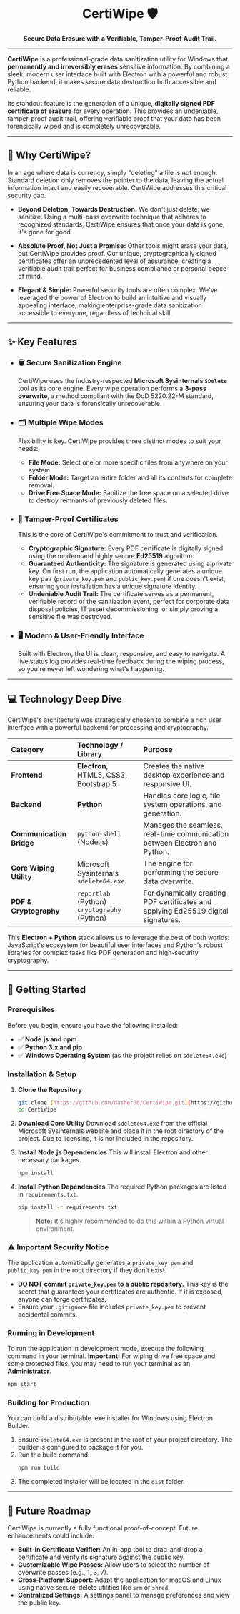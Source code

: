 <div align="center">
  <h1>CertiWipe 🛡️</h1>
  <p><strong>Secure Data Erasure with a Verifiable, Tamper-Proof Audit Trail.</strong></p>
</div>

---

**CertiWipe** is a professional-grade data sanitization utility for Windows that **permanently and irreversibly erases** sensitive information. By combining a sleek, modern user interface built with Electron with a powerful and robust Python backend, it makes secure data destruction both accessible and reliable.

Its standout feature is the generation of a unique, **digitally signed PDF certificate of erasure** for every operation. This provides an undeniable, tamper-proof audit trail, offering verifiable proof that your data has been forensically wiped and is completely unrecoverable.

---

## 🤔 Why CertiWipe?

In an age where data is currency, simply "deleting" a file is not enough. Standard deletion only removes the pointer to the data, leaving the actual information intact and easily recoverable. CertiWipe addresses this critical security gap.

* **Beyond Deletion, Towards Destruction:** We don't just delete; we sanitize. Using a multi-pass overwrite technique that adheres to recognized standards, CertiWipe ensures that once your data is gone, it's gone for good.

* **Absolute Proof, Not Just a Promise:** Other tools might erase your data, but CertiWipe provides proof. Our unique, cryptographically signed certificates offer an unprecedented level of assurance, creating a verifiable audit trail perfect for business compliance or personal peace of mind.

* **Elegant & Simple:** Powerful security tools are often complex. We've leveraged the power of Electron to build an intuitive and visually appealing interface, making enterprise-grade data sanitization accessible to everyone, regardless of technical skill.

---

## ✨ Key Features

* ### 🗑️ **Secure Sanitization Engine**
    CertiWipe uses the industry-respected **Microsoft Sysinternals `SDelete`** tool as its core engine. Every wipe operation performs a **3-pass overwrite**, a method compliant with the DoD 5220.22-M standard, ensuring your data is forensically unrecoverable.

* ### 🗂️ **Multiple Wipe Modes**
    Flexibility is key. CertiWipe provides three distinct modes to suit your needs:
    * **File Mode:** Select one or more specific files from anywhere on your system.
    * **Folder Mode:** Target an entire folder and all its contents for complete removal.
    * **Drive Free Space Mode:** Sanitize the free space on a selected drive to destroy remnants of previously deleted files.

* ### 📄 **Tamper-Proof Certificates**
    This is the core of CertiWipe's commitment to trust and verification.
    * **Cryptographic Signature:** Every PDF certificate is digitally signed using the modern and highly secure **Ed25519** algorithm.
    * **Guaranteed Authenticity:** The signature is generated using a private key. On first run, the application automatically generates a unique key pair (`private_key.pem` and `public_key.pem`) if one doesn't exist, ensuring your installation has a unique signature identity.
    * **Undeniable Audit Trail:** The certificate serves as a permanent, verifiable record of the sanitization event, perfect for corporate data disposal policies, IT asset decommissioning, or simply proving a sensitive file was destroyed.

* ### 🖥️ **Modern & User-Friendly Interface**
    Built with Electron, the UI is clean, responsive, and easy to navigate. A live status log provides real-time feedback during the wiping process, so you're never left wondering what's happening.

---

## 💻 Technology Deep Dive

CertiWipe's architecture was strategically chosen to combine a rich user interface with a powerful backend for processing and cryptography.

| Category | Technology / Library | Purpose |
| :--- | :--- | :--- |
| **Frontend** | **Electron**, HTML5, CSS3, Bootstrap 5 | Creates the native desktop experience and responsive UI. |
| **Backend** | **Python** | Handles core logic, file system operations, and generation. |
| **Communication Bridge** | `python-shell` (Node.js) | Manages the seamless, real-time communication between Electron and Python. |
| **Core Wiping Utility** | Microsoft Sysinternals `sdelete64.exe` | The engine for performing the secure data overwrite. |
| **PDF & Cryptography** | `reportlab` (Python)<br>`cryptography` (Python) | For dynamically creating PDF certificates and applying Ed25519 digital signatures. |

This **Electron + Python** stack allows us to leverage the best of both worlds: JavaScript's ecosystem for beautiful user interfaces and Python's robust libraries for complex tasks like PDF generation and high-security cryptography.

---

## 🚀 Getting Started

### Prerequisites

Before you begin, ensure you have the following installed:
* ✅ **Node.js and npm**
* ✅ **Python 3.x and pip**
* ✅ **Windows Operating System** (as the project relies on `sdelete64.exe`)

### Installation & Setup

1.  **Clone the Repository**
    ```sh
    git clone [https://github.com/dasher06/CertiWipe.git](https://github.com/dasher06/CertiWipe.git)
    cd CertiWipe
    ```

2.  **Download Core Utility**
    Download `sdelete64.exe` from the official Microsoft Sysinternals website and place it in the root directory of the project. Due to licensing, it is not included in the repository.

3.  **Install Node.js Dependencies**
    This will install Electron and other necessary packages.
    ```sh
    npm install
    ```

4.  **Install Python Dependencies**
    The required Python packages are listed in `requirements.txt`.
    ```sh
    pip install -r requirements.txt
    ```
    > **Note:** It's highly recommended to do this within a Python virtual environment.

### ⚠️ Important Security Notice

The application automatically generates a `private_key.pem` and `public_key.pem` in the root directory if they don't exist.

* **DO NOT commit `private_key.pem` to a public repository.** This key is the secret that guarantees your certificates are authentic. If it is exposed, anyone can forge certificates.
* Ensure your `.gitignore` file includes `private_key.pem` to prevent accidental commits.

### Running in Development

To run the application in development mode, execute the following command in your terminal.
**Important:** For wiping drive free space and some protected files, you may need to run your terminal as an **Administrator**.

```sh
npm start
```

### Building for Production

You can build a distributable .exe installer for Windows using Electron Builder.

1.  Ensure `sdelete64.exe` is present in the root of your project directory. The builder is configured to package it for you.
2.  Run the build command:
    ```sh
    npm run build
    ```
3.  The completed installer will be located in the `dist` folder.

---

## 🔮 Future Roadmap

CertiWipe is currently a fully functional proof-of-concept. Future enhancements could include:

* **Built-in Certificate Verifier:** An in-app tool to drag-and-drop a certificate and verify its signature against the public key.
* **Customizable Wipe Passes:** Allow users to select the number of overwrite passes (e.g., 1, 3, 7).
* **Cross-Platform Support:** Adapt the application for macOS and Linux using native secure-delete utilities like `srm` or `shred`.
* **Centralized Settings:** A settings panel to manage preferences and view the public key.
